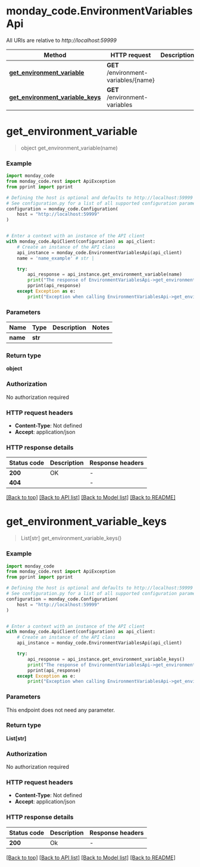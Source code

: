 # monday_code.EnvironmentVariablesApi

All URIs are relative to *http://localhost:59999*

Method | HTTP request | Description
------------- | ------------- | -------------
[**get_environment_variable**](EnvironmentVariablesApi.md#get_environment_variable) | **GET** /environment-variables/{name} | 
[**get_environment_variable_keys**](EnvironmentVariablesApi.md#get_environment_variable_keys) | **GET** /environment-variables | 


# **get_environment_variable**
> object get_environment_variable(name)

### Example


```python
import monday_code
from monday_code.rest import ApiException
from pprint import pprint

# Defining the host is optional and defaults to http://localhost:59999
# See configuration.py for a list of all supported configuration parameters.
configuration = monday_code.Configuration(
    host = "http://localhost:59999"
)


# Enter a context with an instance of the API client
with monday_code.ApiClient(configuration) as api_client:
    # Create an instance of the API class
    api_instance = monday_code.EnvironmentVariablesApi(api_client)
    name = 'name_example' # str | 

    try:
        api_response = api_instance.get_environment_variable(name)
        print("The response of EnvironmentVariablesApi->get_environment_variable:\n")
        pprint(api_response)
    except Exception as e:
        print("Exception when calling EnvironmentVariablesApi->get_environment_variable: %s\n" % e)
```



### Parameters


Name | Type | Description  | Notes
------------- | ------------- | ------------- | -------------
 **name** | **str**|  | 

### Return type

**object**

### Authorization

No authorization required

### HTTP request headers

 - **Content-Type**: Not defined
 - **Accept**: application/json

### HTTP response details

| Status code | Description | Response headers |
|-------------|-------------|------------------|
**200** | OK |  -  |
**404** |  |  -  |

[[Back to top]](#) [[Back to API list]](../README.md#documentation-for-api-endpoints) [[Back to Model list]](../README.md#documentation-for-models) [[Back to README]](../README.md)

# **get_environment_variable_keys**
> List[str] get_environment_variable_keys()

### Example


```python
import monday_code
from monday_code.rest import ApiException
from pprint import pprint

# Defining the host is optional and defaults to http://localhost:59999
# See configuration.py for a list of all supported configuration parameters.
configuration = monday_code.Configuration(
    host = "http://localhost:59999"
)


# Enter a context with an instance of the API client
with monday_code.ApiClient(configuration) as api_client:
    # Create an instance of the API class
    api_instance = monday_code.EnvironmentVariablesApi(api_client)

    try:
        api_response = api_instance.get_environment_variable_keys()
        print("The response of EnvironmentVariablesApi->get_environment_variable_keys:\n")
        pprint(api_response)
    except Exception as e:
        print("Exception when calling EnvironmentVariablesApi->get_environment_variable_keys: %s\n" % e)
```



### Parameters

This endpoint does not need any parameter.

### Return type

**List[str]**

### Authorization

No authorization required

### HTTP request headers

 - **Content-Type**: Not defined
 - **Accept**: application/json

### HTTP response details

| Status code | Description | Response headers |
|-------------|-------------|------------------|
**200** | Ok |  -  |

[[Back to top]](#) [[Back to API list]](../README.md#documentation-for-api-endpoints) [[Back to Model list]](../README.md#documentation-for-models) [[Back to README]](../README.md)

